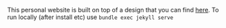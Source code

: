 This personal website is built on top of a design that you can find [here](https://github.com/niklasbuschmann/contrast). To run locally (after install etc) use
`bundle exec jekyll serve`
